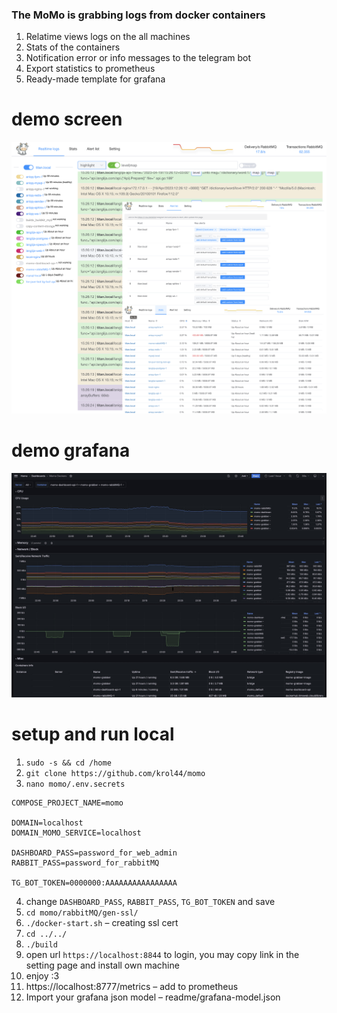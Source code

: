 ###  The MoMo is grabbing logs from docker containers
1. Relatime views logs on the all machines
2. Stats of the containers
3. Notification error or info messages to the telegram bot
4. Export statistics to prometheus
5. Ready-made template for grafana

# demo screen
![demo momo](https://github.com/krol44/momo/raw/master/readme/demo-screen.png?raw=true)

# demo grafana
![demo grafana](https://github.com/krol44/momo/raw/master/readme/demo-grafana.jpg?raw=true)

# setup and run local

1. `sudo -s && cd /home`
2. `git clone https://github.com/krol44/momo`
3. `nano momo/.env.secrets`
```
COMPOSE_PROJECT_NAME=momo

DOMAIN=localhost
DOMAIN_MOMO_SERVICE=localhost

DASHBOARD_PASS=password_for_web_admin
RABBIT_PASS=password_for_rabbitMQ

TG_BOT_TOKEN=0000000:AAAAAAAAAAAAAAAA
```
4. change `DASHBOARD_PASS`, `RABBIT_PASS`, `TG_BOT_TOKEN` and save
5. `cd momo/rabbitMQ/gen-ssl/`
6. `./docker-start.sh` – creating ssl cert
7. `cd ../../`
8. `./build`
9. open url `https://localhost:8844` to login, you may copy link in the setting page and install own machine
10. enjoy :3
11. https://localhost:8777/metrics – add to prometheus
12. Import your grafana json model – readme/grafana-model.json
